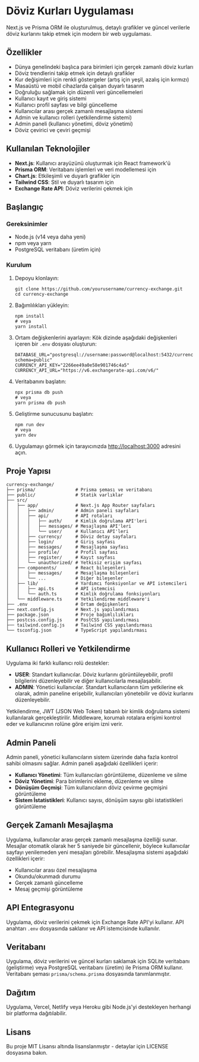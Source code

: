 # Döviz Kurları Uygulaması

Next.js ve Prisma ORM ile oluşturulmuş, detaylı grafikler ve güncel verilerle döviz kurlarını takip etmek için modern bir web uygulaması.

## Özellikler

- Dünya genelindeki başlıca para birimleri için gerçek zamanlı döviz kurları
- Döviz trendlerini takip etmek için detaylı grafikler
- Kur değişimleri için renkli göstergeler (artış için yeşil, azalış için kırmızı)
- Masaüstü ve mobil cihazlarda çalışan duyarlı tasarım
- Doğruluğu sağlamak için düzenli veri güncellemeleri
- Kullanıcı kayıt ve giriş sistemi
- Kullanıcı profil sayfası ve bilgi güncelleme
- Kullanıcılar arası gerçek zamanlı mesajlaşma sistemi
- Admin ve kullanıcı rolleri (yetkilendirme sistemi)
- Admin paneli (kullanıcı yönetimi, döviz yönetimi)
- Döviz çevirici ve çeviri geçmişi

## Kullanılan Teknolojiler

- **Next.js**: Kullanıcı arayüzünü oluşturmak için React framework'ü
- **Prisma ORM**: Veritabanı işlemleri ve veri modellemesi için
- **Chart.js**: Etkileşimli ve duyarlı grafikler için
- **Tailwind CSS**: Stil ve duyarlı tasarım için
- **Exchange Rate API**: Döviz verilerini çekmek için

## Başlangıç

### Gereksinimler

- Node.js (v14 veya daha yeni)
- npm veya yarn
- PostgreSQL veritabanı (üretim için)

### Kurulum

1. Depoyu klonlayın:
   ```
   git clone https://github.com/yourusername/currency-exchange.git
   cd currency-exchange
   ```

2. Bağımlılıkları yükleyin:
   ```
   npm install
   # veya
   yarn install
   ```

3. Ortam değişkenlerini ayarlayın:
   Kök dizinde aşağıdaki değişkenleri içeren bir `.env` dosyası oluşturun:
   ```
   DATABASE_URL="postgresql://username:password@localhost:5432/currency_db?schema=public"
   CURRENCY_API_KEY="2266ee49a0e58e901746c4a5"
   CURRENCY_API_URL="https://v6.exchangerate-api.com/v6/"
   ```

4. Veritabanını başlatın:
   ```
   npx prisma db push
   # veya
   yarn prisma db push
   ```

5. Geliştirme sunucusunu başlatın:
   ```
   npm run dev
   # veya
   yarn dev
   ```

6. Uygulamayı görmek için tarayıcınızda [http://localhost:3000](http://localhost:3000) adresini açın.

## Proje Yapısı

```
currency-exchange/
├── prisma/               # Prisma şeması ve veritabanı
├── public/               # Statik varlıklar
├── src/
│   ├── app/              # Next.js App Router sayfaları
│   │   ├── admin/        # Admin paneli sayfaları
│   │   ├── api/          # API rotaları
│   │   │   ├── auth/     # Kimlik doğrulama API'leri
│   │   │   ├── messages/ # Mesajlaşma API'leri
│   │   │   └── user/     # Kullanıcı API'leri
│   │   ├── currency/     # Döviz detay sayfaları
│   │   ├── login/        # Giriş sayfası
│   │   ├── messages/     # Mesajlaşma sayfası
│   │   ├── profile/      # Profil sayfası
│   │   ├── register/     # Kayıt sayfası
│   │   └── unauthorized/ # Yetkisiz erişim sayfası
│   ├── components/       # React bileşenleri
│   │   ├── messages/     # Mesajlaşma bileşenleri
│   │   └── ...           # Diğer bileşenler
│   ├── lib/              # Yardımcı fonksiyonlar ve API istemcileri
│   │   ├── api.ts        # API istemcisi
│   │   └── auth.ts       # Kimlik doğrulama fonksiyonları
│   └── middleware.ts     # Yetkilendirme middleware'i
├── .env                  # Ortam değişkenleri
├── next.config.js        # Next.js yapılandırması
├── package.json          # Proje bağımlılıkları
├── postcss.config.js     # PostCSS yapılandırması
├── tailwind.config.js    # Tailwind CSS yapılandırması
└── tsconfig.json         # TypeScript yapılandırması
```

## Kullanıcı Rolleri ve Yetkilendirme

Uygulama iki farklı kullanıcı rolü destekler:

- **USER**: Standart kullanıcılar. Döviz kurlarını görüntüleyebilir, profil bilgilerini düzenleyebilir ve diğer kullanıcılarla mesajlaşabilir.
- **ADMIN**: Yönetici kullanıcılar. Standart kullanıcıların tüm yetkilerine ek olarak, admin paneline erişebilir, kullanıcıları yönetebilir ve döviz kurlarını düzenleyebilir.

Yetkilendirme, JWT (JSON Web Token) tabanlı bir kimlik doğrulama sistemi kullanılarak gerçekleştirilir. Middleware, korumalı rotalara erişimi kontrol eder ve kullanıcının rolüne göre erişim izni verir.

## Admin Paneli

Admin paneli, yönetici kullanıcıların sistem üzerinde daha fazla kontrol sahibi olmasını sağlar. Admin paneli aşağıdaki özellikleri içerir:

- **Kullanıcı Yönetimi**: Tüm kullanıcıları görüntüleme, düzenleme ve silme
- **Döviz Yönetimi**: Para birimlerini ekleme, düzenleme ve silme
- **Dönüşüm Geçmişi**: Tüm kullanıcıların döviz çevirme geçmişini görüntüleme
- **Sistem İstatistikleri**: Kullanıcı sayısı, dönüşüm sayısı gibi istatistikleri görüntüleme

## Gerçek Zamanlı Mesajlaşma

Uygulama, kullanıcılar arası gerçek zamanlı mesajlaşma özelliği sunar. Mesajlar otomatik olarak her 5 saniyede bir güncellenir, böylece kullanıcılar sayfayı yenilemeden yeni mesajları görebilir. Mesajlaşma sistemi aşağıdaki özellikleri içerir:

- Kullanıcılar arası özel mesajlaşma
- Okundu/okunmadı durumu
- Gerçek zamanlı güncelleme
- Mesaj geçmişi görüntüleme

## API Entegrasyonu

Uygulama, döviz verilerini çekmek için Exchange Rate API'yi kullanır. API anahtarı `.env` dosyasında saklanır ve API istemcisinde kullanılır.

## Veritabanı

Uygulama, döviz verilerini ve güncel kurları saklamak için SQLite veritabanı (geliştirme) veya PostgreSQL veritabanı (üretim) ile Prisma ORM kullanır. Veritabanı şeması `prisma/schema.prisma` dosyasında tanımlanmıştır.

## Dağıtım

Uygulama, Vercel, Netlify veya Heroku gibi Node.js'yi destekleyen herhangi bir platforma dağıtılabilir.

## Lisans

Bu proje MIT Lisansı altında lisanslanmıştır - detaylar için LICENSE dosyasına bakın.
